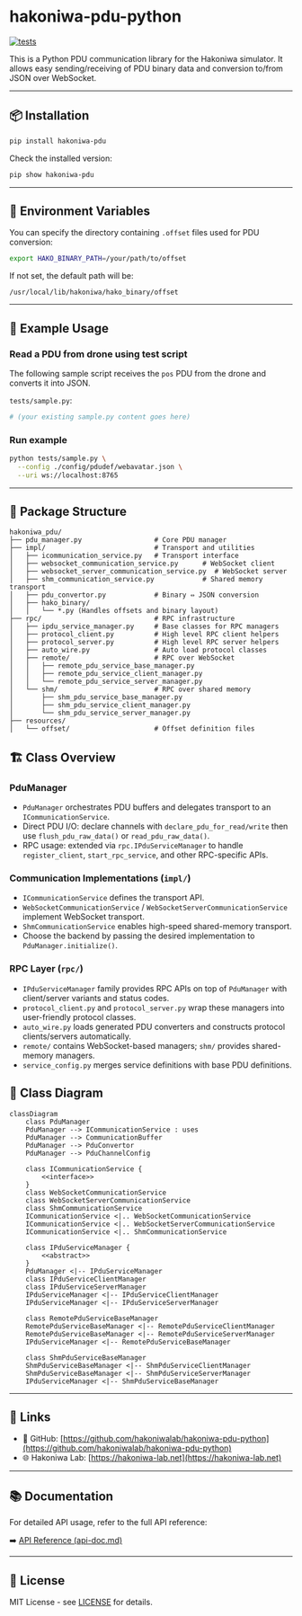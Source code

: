 # hakoniwa-pdu-python

[![tests](https://github.com/hakoniwalab/hakoniwa-pdu-python/actions/workflows/tests.yml/badge.svg)](https://github.com/hakoniwalab/hakoniwa-pdu-python/actions/workflows/tests.yml)

This is a Python PDU communication library for the Hakoniwa simulator.
It allows easy sending/receiving of PDU binary data and conversion to/from JSON over WebSocket.

---

## 📦 Installation

```bash
pip install hakoniwa-pdu
```

Check the installed version:

```bash
pip show hakoniwa-pdu
```

---

## 🔧 Environment Variables

You can specify the directory containing `.offset` files used for PDU conversion:

```bash
export HAKO_BINARY_PATH=/your/path/to/offset
```

If not set, the default path will be:

```
/usr/local/lib/hakoniwa/hako_binary/offset
```

---

## 🚀 Example Usage

### Read a PDU from drone using test script

The following sample script receives the `pos` PDU from the drone and converts it into JSON.

`tests/sample.py`:

```python
# (your existing sample.py content goes here)
```

### Run example

```bash
python tests/sample.py \
  --config ./config/pdudef/webavatar.json \
  --uri ws://localhost:8765
```

---

## 📁 Package Structure

```
hakoniwa_pdu/
├── pdu_manager.py                  # Core PDU manager
├── impl/                           # Transport and utilities
│   ├── icommunication_service.py   # Transport interface
│   ├── websocket_communication_service.py      # WebSocket client
│   ├── websocket_server_communication_service.py  # WebSocket server
│   ├── shm_communication_service.py            # Shared memory transport
│   ├── pdu_convertor.py            # Binary ⇔ JSON conversion
│   ├── hako_binary/
│   │   └── *.py (Handles offsets and binary layout)
├── rpc/                            # RPC infrastructure
│   ├── ipdu_service_manager.py     # Base classes for RPC managers
│   ├── protocol_client.py          # High level RPC client helpers
│   ├── protocol_server.py          # High level RPC server helpers
│   ├── auto_wire.py                # Auto load protocol classes
│   ├── remote/                     # RPC over WebSocket
│   │   ├── remote_pdu_service_base_manager.py
│   │   ├── remote_pdu_service_client_manager.py
│   │   └── remote_pdu_service_server_manager.py
│   └── shm/                        # RPC over shared memory
│       ├── shm_pdu_service_base_manager.py
│       ├── shm_pdu_service_client_manager.py
│       └── shm_pdu_service_server_manager.py
├── resources/
│   └── offset/                     # Offset definition files
```

## 🏗️ Class Overview

### PduManager
- `PduManager` orchestrates PDU buffers and delegates transport to an `ICommunicationService`.
- Direct PDU I/O: declare channels with `declare_pdu_for_read/write` then use `flush_pdu_raw_data()` or `read_pdu_raw_data()`.
- RPC usage: extended via `rpc.IPduServiceManager` to handle `register_client`, `start_rpc_service`, and other RPC-specific APIs.

### Communication Implementations (`impl/`)
- `ICommunicationService` defines the transport API.
- `WebSocketCommunicationService` / `WebSocketServerCommunicationService` implement WebSocket transport.
- `ShmCommunicationService` enables high-speed shared-memory transport.
- Choose the backend by passing the desired implementation to `PduManager.initialize()`.

### RPC Layer (`rpc/`)
- `IPduServiceManager` family provides RPC APIs on top of `PduManager` with client/server variants and status codes.
- `protocol_client.py` and `protocol_server.py` wrap these managers into user-friendly protocol classes.
- `auto_wire.py` loads generated PDU converters and constructs protocol clients/servers automatically.
- `remote/` contains WebSocket-based managers; `shm/` provides shared-memory managers.
- `service_config.py` merges service definitions with base PDU definitions.

## 🧭 Class Diagram

```mermaid
classDiagram
    class PduManager
    PduManager --> ICommunicationService : uses
    PduManager --> CommunicationBuffer
    PduManager --> PduConvertor
    PduManager --> PduChannelConfig

    class ICommunicationService {
        <<interface>>
    }
    class WebSocketCommunicationService
    class WebSocketServerCommunicationService
    class ShmCommunicationService
    ICommunicationService <|.. WebSocketCommunicationService
    ICommunicationService <|.. WebSocketServerCommunicationService
    ICommunicationService <|.. ShmCommunicationService

    class IPduServiceManager {
        <<abstract>>
    }
    PduManager <|-- IPduServiceManager
    class IPduServiceClientManager
    class IPduServiceServerManager
    IPduServiceManager <|-- IPduServiceClientManager
    IPduServiceManager <|-- IPduServiceServerManager

    class RemotePduServiceBaseManager
    RemotePduServiceBaseManager <|-- RemotePduServiceClientManager
    RemotePduServiceBaseManager <|-- RemotePduServiceServerManager
    IPduServiceManager <|-- RemotePduServiceBaseManager

    class ShmPduServiceBaseManager
    ShmPduServiceBaseManager <|-- ShmPduServiceClientManager
    ShmPduServiceBaseManager <|-- ShmPduServiceServerManager
    IPduServiceManager <|-- ShmPduServiceBaseManager
```

---

## 🔗 Links

* 📘 GitHub: [https://github.com/hakoniwalab/hakoniwa-pdu-python](https://github.com/hakoniwalab/hakoniwa-pdu-python)
* 🌐 Hakoniwa Lab: [https://hakoniwa-lab.net](https://hakoniwa-lab.net)

---

## 📚 Documentation

For detailed API usage, refer to the full API reference:

➡️ [API Reference (api-doc.md)](./api-doc.md)

---

## 📜 License

MIT License - see [LICENSE](./LICENSE) for details.

